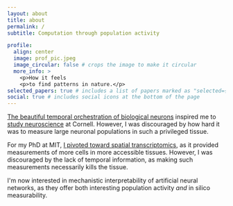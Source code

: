 ```yaml
---
layout: about
title: about
permalink: /
subtitle: Computation through population activity

profile:
  align: center
  image: prof_pic.jpeg
  image_circular: false # crops the image to make it circular
  more_info: >
    <p>How it feels
    <p>to find patterns in nature.</p>
selected_papers: true # includes a list of papers marked as "selected={true}"
social: true # includes social icons at the bottom of the page
---
```


[The beautiful temporal orchestration of biological neurons](https://www.nature.com/articles/nn.3643) inspired me to [study neuroscience](https://journals.physiology.org/doi/full/10.1152/jn.00078.2018) at Cornell.
However, I was discouraged by how hard it was to measure large neuronal populations in such a privileged tissue.

For my PhD at MIT, [I pivoted toward spatial transcriptomics](https://www.biorxiv.org/content/10.1101/2024.08.14.607982v1.abstract), as it provided measurements of more cells in more accessible tissues.
However, I was discouraged by the lack of temporal information, as making such measurements necessarily kills the tissue.

I'm now interested in mechanistic interpretability of artificial neural networks, as they offer both interesting population activity *and* in silico measurability.